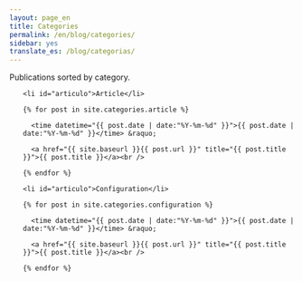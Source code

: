 ```yaml
---
layout: page_en
title: Categories
permalink: /en/blog/categories/
sidebar: yes
translate_es: /blog/categorias/
---
```


Publications sorted by category.

<ul class="categories-tags-page">

    <li id="articulo">Article</li>

    {% for post in site.categories.article %}
  
      <time datetime="{{ post.date | date:"%Y-%m-%d" }}">{{ post.date | date:"%Y-%m-%d" }}</time> &raquo;

      <a href="{{ site.baseurl }}{{ post.url }}" title="{{ post.title }}">{{ post.title }}</a><br />
    
    {% endfor %}

    <li id="articulo">Configuration</li>

    {% for post in site.categories.configuration %}
  
      <time datetime="{{ post.date | date:"%Y-%m-%d" }}">{{ post.date | date:"%Y-%m-%d" }}</time> &raquo;

      <a href="{{ site.baseurl }}{{ post.url }}" title="{{ post.title }}">{{ post.title }}</a><br />
    
    {% endfor %}

</ul>